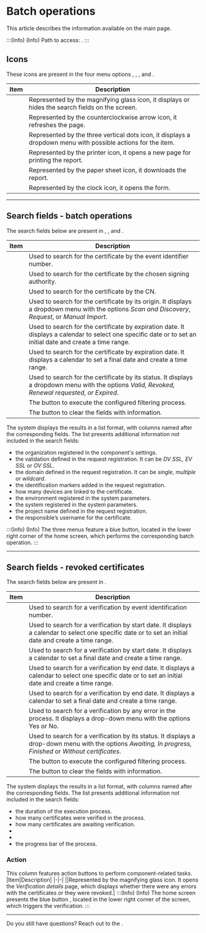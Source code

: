 # Batch operations 

This article describes the information available on the  main page.

:::(Info) (Info)
Path to access: .
:::

## Icons
These icons are present in the four menu options , , , and .

| Item | Description |
| --- | --- |
|  |Represented by the magnifying glass icon, it displays or hides the search fields on the screen.|
|  |Represented by the counterclockwise arrow icon, it refreshes the page.|
|  |Represented by the three vertical dots icon, it displays a dropdown menu with possible actions for the item.|
|  |Represented by the printer icon, it opens a new page for printing the report.|
|  |Represented by the paper sheet icon, it downloads the report.|
|  |Represented by the clock icon, it opens the  form.|
***
## Search fields - batch operations
The search fields below are present in , , and .

|Item|Description|
|-|-|
||Used to search for the certificate by the event identifier number.|
||Used to search for the certificate by the chosen signing authority.|
||Used to search for the certificate by the CN.|
||Used to search for the certificate by its origin. It displays a dropdown menu with the options *Scan and Discovery*, *Request*, or *Manual Import*.|
||Used to search for the certificate by expiration date. It displays a calendar to select one specific date or to set an initial date and create a time range.
||Used to search for the certificate by expiration date. It displays a calendar to set a final date and create a time range.
||Used to search for the certificate by its status. It displays a dropdown menu with the options *Valid, Revoked, Renewal requested*, or *Expired*.|
|  |The button to execute the configured filtering process.|
|  |The button to clear the fields with information.|

The system displays the results in a list format, with columns named after the corresponding fields.  The list presents additional information not included in the search fields:

*  the organization registered in the component's settings.
*  the validation defined in the request registration. It can be *DV SSL, EV SSL* or *OV SSL*.
*  the domain defined in the request registration. It can be *single, multiple* or *wildcard*.
*  the identification markers added in the request registration.
*  how many devices are linked to the certificate.
*  the environment registered in the system parameters.
*  the system registered in the system parameters.
*  the project name defined in the request registration.
*  the responsible’s username for the certificate.

:::(Info) (Info)
The three menus feature a blue button, located in the lower right corner of the home screen, which performs the corresponding batch operation.
:::
***
## Search fields - revoked certificates
The search fields below are present in .

|Item|Description|
|-|-|
||Used to search for a verification by event identification number.|
||Used to search for a verification by start date. It displays a calendar to select one specific date or to set an initial date and create a time range.
||Used to search for a verification by start date. It displays a calendar to set a final date and create a time range.
||Used to search for a verification by end date. It displays a calendar to select one specific date or to set an initial date and create a time range.
||Used to search for a verification by end date. It displays a calendar to set a final date and create a time range.
||Used to search for a verification by any error in the process.  It displays a drop-down menu with the options Yes or No.
||Used to search for a verification by its status.  It displays a drop-down menu with the options *Awaiting, In progress, Finished* or *Without certificates*. 
|  |The button to execute the configured filtering process.|
|  |The button to clear the fields with information.|

The system displays the results in a list format, with columns named after the corresponding fields.  The list presents additional information not included in the search fields:

*  the duration of the execution process.
*  how many certificates were verified in the process.
*  how many certificates are awaiting verification.
* 
* 
*  the progress bar of the process.

### Action

This column features action buttons to perform component-related tasks.
|Item|Description|
|-|-|
||Represented by the magnifying glass icon. It opens the *Verification details* page, which displays whether there were any errors with the certificates or they were revoked.|
:::(Info) (Info)
The home screen presents the blue button , located in the lower right corner of the screen, which triggers the verification.
:::
***
Do you still have questions? Reach out to the .